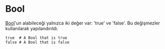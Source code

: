 # Bool

[Bool](http://crystal-lang.org/api/Bool.html)'un alabileceği yalnızca iki değer var: 'true' ve 'false'. Bu değişmezler kullanılarak yapılandırıldı.


```crystal
true  # A Bool that is true
false # A Bool that is false
```
